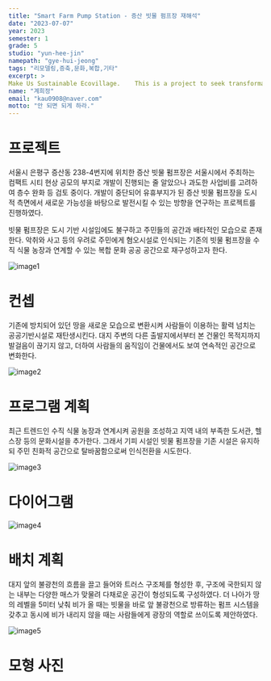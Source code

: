 ```yaml
---
title: "Smart Farm Pump Station - 증산 빗물 펌프장 재해석"
date: "2023-07-07"
year: 2023
semester: 1
grade: 5 
studio: "yun-hee-jin"
namepath: "gye-hui-jeong"
tags: "리모델링,증축,문화,복합,기타"
excerpt: >
Make Us Sustainable Ecovillage.    This is a project to seek transformation of the hometown of our parents' generation and local villages that are being neglected, and to set them as models for other local villages.
name: "계희정"
email: "kau0908@naver.com"
motto: "안 되면 되게 하라."
---
```


# 프로젝트

서울시 은평구 증산동 238-4번지에 위치한 증산 빗물 펌프장은 서울시에서 주최하는 컴팩트 시티 현상 공모의 부지로 개발이 진행되는 줄 알았으나 과도한 사업비를 고려하여 층수 완화 등 검토 중이다. 개발이 중단되어 유휴부지가 된 증산 빗물 펌프장을 도시적 측면에서 새로운 가능성을 바탕으로 발전시킬 수 있는 방향을 연구하는 프로젝트를 진행하였다.

빗물 펌프장은 도시 기반 시설임에도 불구하고 주민들의 공간과 배타적인 모습으로 존재한다. 악취와 사고 등의 우려로 주민에게 혐오시설로 인식되는 기존의 빗물 펌프장을 수직 식물 농장과 연계할 수 있는 복합 문화 공공 공간으로 재구성하고자 한다.

![image1](/posts-images/2023_1_5_yun-hee-jin_gye-hui-jeong/image1.jpg)

# 컨셉

기존에 방치되어 있던 땅을 새로운 모습으로 변환시켜 사람들이 이용하는 활력 넘치는 공공기반시설로 재탄생시킨다. 대지 주변의 다른 출발지에서부터 본 건물인 목적지까지 발걸음이 끊기지 않고, 더하여 사람들의 움직임이 건물에서도 보여 연속적인 공간으로 변화한다.

![image2](/posts-images/2023_1_5_yun-hee-jin_gye-hui-jeong/image2.jpg)

# 프로그램 계획

최근 트렌드인 수직 식물 농장과 연계시켜 공원을 조성하고 지역 내의 부족한 도서관, 헬스장 등의 문화시설을 추가한다. 그래서 기피 시설인 빗물 펌프장을 기존 시설은 유지하되 주민 친화적 공간으로 탈바꿈함으로써 인식전환을 시도한다.

![image3](/posts-images/2023_1_5_yun-hee-jin_gye-hui-jeong/image3.jpg)

# 다이어그램

![image4](/posts-images/2023_1_5_yun-hee-jin_gye-hui-jeong/image4.jpg)

# 배치 계획

대지 앞의 불광천의 흐름을 끌고 들어와 트러스 구조체를 형성한 후, 구조에 국한되지 않는 내부는 다양한 매스가 맞물려 다채로운 공간이 형성되도록 구성하였다. 더 나아가 땅의 레벨을 5미터 낮춰 비가 올 때는 빗물을 바로 앞 불광천으로 방류하는 펌프 시스템을 갖추고 동시에 비가 내리지 않을 때는 사람들에게 광장의 역할로 쓰이도록 제안하였다.

![image5](/posts-images/2023_1_5_yun-hee-jin_gye-hui-jeong/image5.jpg)

# 모형 사진
